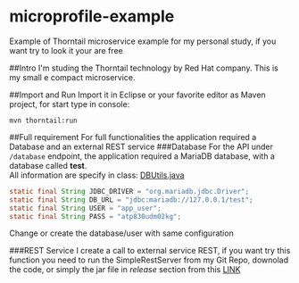# microprofile-example
Example of Thorntail microservice example for my personal study, if you want try to look it your are free

##Intro
I'm studing the Thorntail technology by Red Hat company. This is my small e compact microservice.

##Import and Run
Import it in Eclipse or your favorite editor as Maven project, for start type in console:
```console
mvn thorntail:run
```

##Full requirement
For full functionalities the application required a Database and an external REST service
###Database
For the API under `/database` endpoint, the application required a MariaDB database, with a database called **test**.<br/>
All information are specify in class: [DBUtils.java](https://github.com/Martins96/microprofile-example/blob/master/src/main/java/com/example/demo/rest/persistency/DBUtils.java)

```java
static final String JDBC_DRIVER = "org.mariadb.jdbc.Driver";
static final String DB_URL = "jdbc:mariadb://127.0.0.1/test";
static final String USER = "app_user";
static final String PASS = "atp830udm02kg";
```
Change or create the database/user with same configuration

###REST Service
I create a call to external service REST, if you want try this function you need to run the SimpleRestServer from my Git Repo,
downolad the code, or simply the jar file in *release* section from this [LINK](https://github.com/Martins96/SimpleRestProject)
